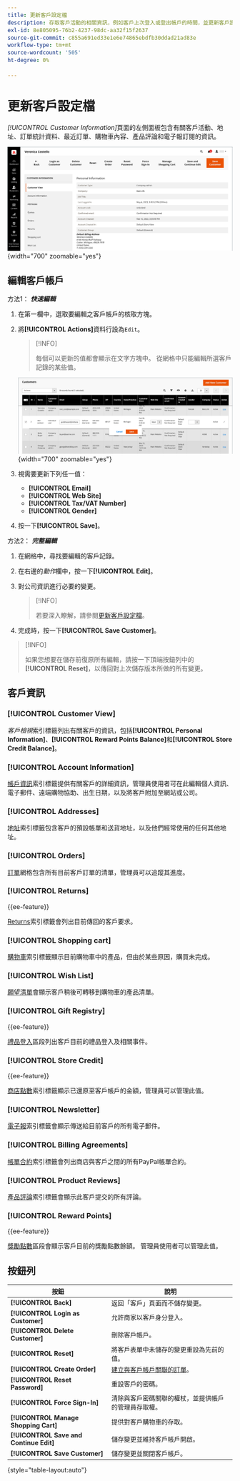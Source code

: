```yaml
---
title: 更新客戶設定檔
description: 存取客戶活動的相關資訊，例如客戶上次登入或登出帳戶的時間，並更新客戶設定檔。
exl-id: 8e805095-76b2-4237-98dc-aa32f15f2637
source-git-commit: c855a691ed33e1e6e74865ebdfb30ddad21ad83e
workflow-type: tm+mt
source-wordcount: '505'
ht-degree: 0%

---
```


# 更新客戶設定檔

_[!UICONTROL Customer Information]_&#x200B;頁面的左側面板包含有關客戶活動、地址、訂單統計資料、最近訂單、購物車內容、產品評論和電子報訂閱的資訊。

![客戶設定檔](assets/cust-profile.png){width="700" zoomable="yes"}

## 編輯客戶帳戶

方法1： **_快速編輯_**

1. 在第一欄中，選取要編輯之客戶帳戶的核取方塊。

1. 將&#x200B;**[!UICONTROL Actions]**&#x200B;資料行設為`Edit`。

   >[!INFO]
   >
   >每個可以更新的值都會顯示在文字方塊中。 從網格中只能編輯所選客戶記錄的某些值。

   ![快速編輯](assets/customers-grid-quick-edit.png){width="700" zoomable="yes"}

1. 視需要更新下列任一值：

   * **[!UICONTROL Email]**
   * **[!UICONTROL Web Site]**
   * **[!UICONTROL Tax/VAT Number]**
   * **[!UICONTROL Gender]**

1. 按一下&#x200B;**[!UICONTROL Save]**。

方法2： **_完整編輯_**

1. 在網格中，尋找要編輯的客戶記錄。

1. 在右邊的&#x200B;_動作_&#x200B;欄中，按一下&#x200B;**[!UICONTROL Edit]**。

1. 對公司資訊進行必要的變更。

   >[!INFO]
   >
   >若要深入瞭解，請參閱[更新客戶設定檔](../customers/update-account.md)。

1. 完成時，按一下&#x200B;**[!UICONTROL Save Customer]**。

>[!INFO]
>
>如果您想要在儲存前復原所有編輯，請按一下頂端按鈕列中的&#x200B;**[!UICONTROL Reset]**，以傳回對上次儲存版本所做的所有變更。

## 客戶資訊

### [!UICONTROL Customer View]

_客戶檢視_&#x200B;索引標籤列出有關客戶的資訊，包括&#x200B;**[!UICONTROL Personal Information]**、**[!UICONTROL Reward Points Balance]**&#x200B;和&#x200B;**[!UICONTROL Store Credit Balance]**。

### [!UICONTROL Account Information]

[帳戶資訊](../customers/account-dashboard-account-information.md)索引標籤提供有關客戶的詳細資訊，管理員使用者可在此編輯個人資訊、電子郵件、遠端購物協助、出生日期，以及將客戶附加至網站或公司。

### [!UICONTROL Addresses]

[地址](../customers/account-dashboard-address-book.md)索引標籤包含客戶的預設帳單和送貨地址，以及他們經常使用的任何其他地址。

### [!UICONTROL Orders]

[訂單](../stores-purchase/orders.md)網格包含所有目前客戶訂單的清單，管理員可以追蹤其進度。

### [!UICONTROL Returns]

{{ee-feature}}

[Returns](../stores-purchase/returns.md)索引標籤會列出目前傳回的客戶要求。

### [!UICONTROL Shopping cart]

[購物車](../stores-purchase/cart.md)索引標籤顯示目前購物車中的產品，但由於某些原因，購買未完成。

### [!UICONTROL Wish List]

[願望清單](../stores-purchase/wishlists.md)會顯示客戶稍後可轉移到購物車的產品清單。

### [!UICONTROL Gift Registry]

{{ee-feature}}

[禮品登入](../merchandising-promotions/gift-registry-storefront.md)區段列出客戶目前的禮品登入及相關事件。


### [!UICONTROL Store Credit]

{{ee-feature}}

[商店點數](../customers/store-credit.md)索引標籤顯示已還原至客戶帳戶的金額，管理員可以管理此值。

### [!UICONTROL Newsletter]

[電子報](../merchandising-promotions/newsletters.md)索引標籤會顯示傳送給目前客戶的所有電子郵件。

### [!UICONTROL Billing Agreements]

[帳單合約](../stores-purchase/paypal-billing-agreements.md)索引標籤會列出商店與客戶之間的所有PayPal帳單合約。

### [!UICONTROL Product Reviews]

[產品評論](../catalog/settings-advanced-product-reviews.md)索引標籤會顯示此客戶提交的所有評論。

### [!UICONTROL Reward Points]

{{ee-feature}}

[獎勵點數](../merchandising-promotions/rewards-loyalty.md)區段會顯示客戶目前的獎勵點數餘額。 管理員使用者可以管理此值。

## 按鈕列

| 按鈕 | 說明 |
|----------|--------------|
| **[!UICONTROL Back]** | 返回「客戶」頁面而不儲存變更。 |
| **[!UICONTROL Login as Customer]** | 允許商家以客戶身分登入。 |
| **[!UICONTROL Delete Customer]** | 刪除客戶帳戶。 |
| **[!UICONTROL Reset]** | 將客戶表單中未儲存的變更重設為先前的值。 |
| **[!UICONTROL Create Order]** | [建立與客戶帳戶關聯的訂單](../stores-purchase/customer-account-create-order.md)。 |
| **[!UICONTROL Reset Password]** | 重設客戶的密碼。 |
| **[!UICONTROL Force Sign-In]** | 清除與客戶密碼關聯的權杖，並提供帳戶的管理員存取權。 |
| **[!UICONTROL Manage Shopping Cart]** | 提供對客戶購物車的存取。 |
| **[!UICONTROL Save and Continue Edit]** | 儲存變更並維持客戶帳戶開啟。 |
| **[!UICONTROL Save Customer]** | 儲存變更並關閉客戶帳戶。 |

{style="table-layout:auto"}
